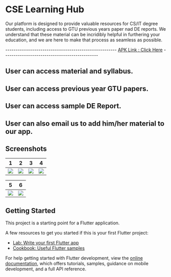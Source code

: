 # CSE Learning Hub
Our platform is designed to provide valuable resources for CS/IT degree students, including access to GTU previous years paper nad DE reports.
We understand that these material can be incridibly helpful in furthering your education, and we are here to make that process as seamless as possible.

 ------------------------------------------------------ [APK Link : Click Here](https://bit.ly/CseLearningHub) ----------------------------------------------

## User can access material and syllabus.
## User can access previous year GTU papers.
## User can access sample DE Report.
## User can also email us to add him/her material to our app.



## Screenshots

1     |    2                |  3   |  4
:-------------------------:|:-------------------------:|:-------------------------:|:-------------------------:
![](https://user-images.githubusercontent.com/74703957/221352288-6a474faa-10c3-4eee-89f3-dcf6b6ff4887.jpg)|![](https://user-images.githubusercontent.com/74703957/221352312-bd25b870-e487-4cce-afd7-faa55d485026.jpg)|![](https://user-images.githubusercontent.com/74703957/221352337-954a4700-c706-4272-bf39-450659ead65d.jpg)|![](https://user-images.githubusercontent.com/74703957/221352360-0f5d1085-81f8-4370-9143-0f1f07dbc201.jpg)|

5     |    6                |
:-------------------------:|:-------------------------:|
![](https://user-images.githubusercontent.com/74703957/221352379-80d96b60-dbf4-4030-858f-f18b2ea875ad.jpg)|![](https://user-images.githubusercontent.com/74703957/221352475-bc21911e-1a25-4abf-a993-d384a60a8252.jpg)|

## Getting Started

This project is a starting point for a Flutter application.

A few resources to get you started if this is your first Flutter project:

- [Lab: Write your first Flutter app](https://docs.flutter.dev/get-started/codelab)
- [Cookbook: Useful Flutter samples](https://docs.flutter.dev/cookbook)

For help getting started with Flutter development, view the
[online documentation](https://docs.flutter.dev/), which offers tutorials,
samples, guidance on mobile development, and a full API reference.
